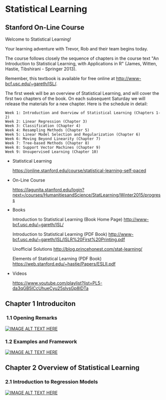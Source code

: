 # Statistical Learning

## Stanford On-Line Course

Welcome to Statistical Learning!

Your learning adventure with Trevor, Rob and their team begins today.


The course follows closely the sequence of chapters in the course text "An Introduction to Statistical Learning, with Applications in R" (James, Witten, Hastie, Tibshirani - Springer 2013). 

Remember, this textbook is available for free online at http://www-bcf.usc.edu/~gareth/ISL/.

The first week will be an overview of Statistical Learning, and will cover the first two chapters of the book. On each subsequent Saturday we will release the materials for a new chapter. Here is the schedule in detail:

    Week 1: Introduction and Overview of Statistical Learning (Chapters 1-2)
    Week 2: Linear Regression (Chapter 3)
    Week 3: Classification (Chapter 4)
    Week 4: Resampling Methods (Chapter 5)
    Week 5: Linear Model Selection and Regularization (Chapter 6)
    Week 6: Moving Beyond Linearity (Chapter 7)
    Week 7: Tree-based Methods (Chapter 8)
    Week 8: Support Vector Machines (Chapter 9)
    Week 9: Unsupervised Learning (Chapter 10)

* Statistical Learning

  https://online.stanford.edu/course/statistical-learning-self-paced

* On-Line Course

  https://lagunita.stanford.edu/login?next=/courses/HumanitiesandScience/StatLearning/Winter2015/progress

* Books

  Introduction to Statistical Learning (Book Home Page) http://www-bcf.usc.edu/~gareth/ISL/
  
  Introduction to Statistical Learning (PDF Book) http://www-bcf.usc.edu/~gareth/ISL/ISLR%20First%20Printing.pdf

  Unofficial Solutions http://blog.princehonest.com/stat-learning/

  Elements of Statistical Learning (PDF Book) https://web.stanford.edu/~hastie/Papers/ESLII.pdf

* Videos

  https://www.youtube.com/playlist?list=PL5-da3qGB5ICcUhueCyu25slvsGp8IDTa

## Chapter 1 Introduciton

###  1.1 Opening Remarks

[![IMAGE ALT TEXT HERE](https://img.youtube.com/vi/2wLfFB_6SKI/0.jpg)](https://www.youtube.com/watch?v=2wLfFB_6SKI)

### 1.2 Examples and Framework

[![IMAGE ALT TEXT HERE](https://img.youtube.com/vi/LvaTokhYnDw/0.jpg)](https://www.youtube.com/watch?v=LvaTokhYnDw)

## Chapter 2 Overview of Statistical Learning

### 2.1 Introduction to Regression Models

[![IMAGE ALT TEXT HERE](https://img.youtube.com/vi/WjyuiK5taS8/0.jpg)](https://www.youtube.com/watch?v=WjyuiK5taS8)


